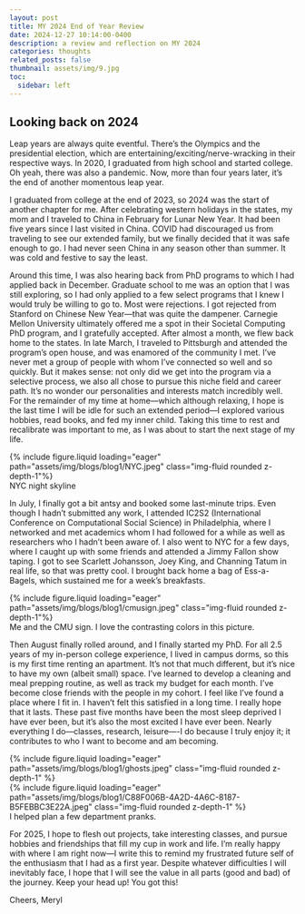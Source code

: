 ```yaml
---
layout: post
title: MY 2024 End of Year Review
date: 2024-12-27 10:14:00-0400
description: a review and reflection on MY 2024
categories: thoughts
related_posts: false
thumbnail: assets/img/9.jpg
toc:
  sidebar: left
---
```


## Looking back on 2024

Leap years are always quite eventful. There’s the Olympics and the presidential election, which are entertaining/exciting/nerve-wracking in their respective ways. In 2020, I graduated from high school and started college. Oh yeah, there was also a pandemic. Now, more than four years later, it’s the end of another momentous leap year.

I graduated from college at the end of 2023, so 2024 was the start of another chapter for me. After celebrating western holidays in the states, my mom and I traveled to China in February for Lunar New Year. It had been five years since I last visited in China. COVID had discouraged us from traveling to see our extended family, but we finally decided that it was safe enough to go. I had never seen China in any season other than summer. It was cold and festive to say the least. 

Around this time, I was also hearing back from PhD programs to which I had applied back in December. Graduate school to me was an option that I was still exploring, so I had only applied to a few select programs that I knew I would truly be willing to go to. Most were rejections. I got rejected from Stanford on Chinese New Year—that was quite the dampener. Carnegie Mellon University ultimately offered me a spot in their Societal Computing PhD program, and I gratefully accepted. 
After almost a month, we flew back home to the states. In late March, I traveled to Pittsburgh and attended the program’s open house, and was enamored of the community I met. I’ve never met a group of people with whom I’ve connected so well and so quickly. But it makes sense: not only did we get into the program via a selective process, we also all chose to pursue this niche field and career path. It’s no wonder our personalities and interests match incredibly well.
For the remainder of my time at home—which although relaxing, I hope is the last time I will be idle for such an extended period—I explored various hobbies, read books, and fed my inner child. Taking this time to rest and recalibrate was important to me, as I was about to start the next stage of my life.

<div class="row mt-3 justify-content-center">
    <div class="col-sm-8 col-md-6 mt-3 mt-md-0">
        {% include figure.liquid loading="eager" path="assets/img/blogs/blog1/NYC.jpeg" class="img-fluid rounded z-depth-1"%}
    </div>
</div>
<div class="caption text-center">
    NYC night skyline
</div>

In July, I finally got a bit antsy and booked some last-minute trips. Even though I hadn’t submitted any work, I attended IC2S2 (International Conference on Computational Social Science) in Philadelphia, where I networked and met academics whom I had followed for a while as well as researchers who I hadn’t been aware of. I also went to NYC for a few days, where I caught up with some friends and attended a Jimmy Fallon show taping. I got to see Scarlett Johansson, Joey King, and Channing Tatum in real life, so that was pretty cool. I brought back home a bag of Ess-a-Bagels, which sustained me for a week’s breakfasts.

<div class="row mt-3 justify-content-center">
    <div class="col-sm-8 col-md-6 mt-3 mt-md-0">
        {% include figure.liquid loading="eager" path="assets/img/blogs/blog1/cmusign.jpeg" class="img-fluid rounded z-depth-1"%}
    </div>
</div>
<div class="caption text-center">
    Me and the CMU sign. I love the contrasting colors in this picture. 
</div>

Then August finally rolled around, and I finally started my PhD.
For all 2.5 years of my in-person college experience, I lived in campus dorms, so this is my first time renting an apartment. It’s not that much different, but it’s nice to have my own (albeit small) space. I’ve learned to develop a cleaning and meal prepping routine, as well as track my budget for each month. I’ve become close friends with the people in my cohort. I feel like I’ve found a place where I fit in. I haven’t felt this satisfied in a long time. I really hope that it lasts.
These past five months have been the most sleep deprived I have ever been, but it’s also the most excited I have ever been. Nearly everything I do—classes, research, leisure—-I do because I truly enjoy it; it contributes to who I want to become and am becoming.

<div class="row mt-3">
    <div class="col-sm mt-3 mt-md-0">
        {% include figure.liquid loading="eager" path="assets/img/blogs/blog1/ghosts.jpeg" class="img-fluid rounded z-depth-1" %}
    </div>
    <div class="col-sm mt-3 mt-md-0">
        {% include figure.liquid loading="eager" path="assets/img/blogs/blog1/C88F006B-4A2D-4A6C-8187-B5FEBBC3E22A.jpeg" class="img-fluid rounded z-depth-1" %}
    </div>
</div>
<div class="caption">
    I helped plan a few department pranks.
</div>


For 2025, I hope to flesh out projects, take interesting classes, and pursue hobbies and friendships that fill my cup in work and life. I’m really happy with where I am right now—I write this to remind my frustrated future self of the enthusiasm that I had as a first year. Despite whatever difficulties I will inevitably face, I hope that I will see the value in all parts (good and bad) of the journey. Keep your head up! You got this!

Cheers,
Meryl
